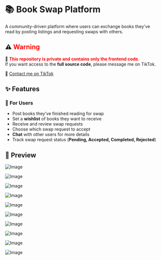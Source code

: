 # 📚 Book Swap Platform  

A community-driven platform where users can exchange books they've read by posting listings and requesting swaps with others.  

## ⚠️ <span style="color:red">Warning</span>  

🚨 <span style="color:red">**This repository is private and contains only the frontend code.**</span>  
If you want access to the **full source code**, please message me on TikTok.  

🔗 [Contact me on TikTok](https://www.tiktok.com/@krelq)  

## ✨ Features  

### 📖 **For Users**  
- Post books they’ve finished reading for swap  
- Set a **wishlist** of books they want to receive  
- Receive and review swap requests  
- Choose which swap request to accept  
- **Chat** with other users for more details  
- Track swap request status (**Pending, Accepted, Completed, Rejected**)

 ## 📸 Preview  
![Image](https://github.com/user-attachments/assets/df2b62fe-dafc-4317-b3fb-8c196ab95fd6)

![Image](https://github.com/user-attachments/assets/e2c49cb6-18f2-4ff3-9d3b-fdb4a051077a)

![Image](https://github.com/user-attachments/assets/ee57c649-3066-4a76-a64e-d2560c98f9c3)

![Image](https://github.com/user-attachments/assets/8b734455-c0ba-47ad-b272-ffe9cc23bb51)

![Image](https://github.com/user-attachments/assets/b3dc5616-d4cd-4f8a-94d0-d97015eeabd8)

![Image](https://github.com/user-attachments/assets/8b2c40f3-99d7-4a0b-9948-431887fb173d)

![Image](https://github.com/user-attachments/assets/8827caea-6dc1-4486-a9d0-60d9be0bc504)

![Image](https://github.com/user-attachments/assets/3ab526d5-9efa-4713-983b-bec52ccd63e8)

![Image](https://github.com/user-attachments/assets/bad38309-f8f0-4598-a5af-6b25405df5d1)

![Image](https://github.com/user-attachments/assets/54242fc1-80b8-4705-ae93-09d3d0a2923d)



